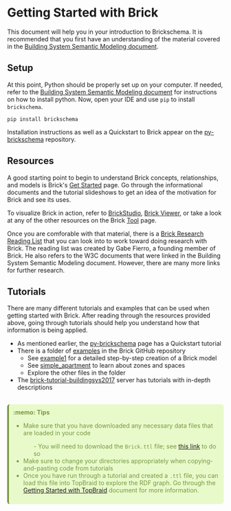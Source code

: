 # Getting Started with Brick
This document will help you in your introduction to Brickschema. It is recommended that you first have an understanding of the material covered in the [Building System Semantic Modeling document](README.md).

## Setup
At this point, Python should be properly set up on your computer. If needed, refer to the [Building System Semantic Modeling document](README.md) for instructions on how to install python. Now, open your IDE and use `pip` to install `brickschema`.

```
pip install brickschema
```
Installation instructions as well as a Quickstart to Brick appear on the [py-brickschema](https://github.com/BrickSchema/py-brickschema) repository.


## Resources
A good starting point to begin to understand Brick concepts, relationships, and models is Brick's [Get Started](https://brickschema.org/get-started/) page. Go through the informational documents and the tutorial slideshows to get an idea of the motivation for Brick and see its uses.

To visualize Brick in action, refer to [BrickStudio](https://brickschema.github.io/brick-studio/), [Brick Viewer](https://brickschema.org/tools/BrickViewer/), or take a look at any of the other resources on the Brick [Tool](https://brickschema.org/tools) page.

Once you are comforable with that material, there is a [Brick Research Reading List](https://home.gtf.fyi/posts/brick-notes/getting-started-brick-research/) that you can look into to work toward doing research with Brick. The reading list was created by Gabe Fierro, a founding member of Brick. He also refers to the W3C documents that were linked in the Building System Semantic Modeling document. However, there are many more links for further research.

## Tutorials
There are many different tutorials and examples that can be used when getting started with Brick. After reading through the resources provided above, going through tutorials should help you understand how that information is being applied.
- As mentioned earlier, the [py-brickschema](https://github.com/BrickSchema/py-brickschema) page has a Quickstart tutorial
- There is a folder of [examples](https://github.com/BrickSchema/Brick/tree/master/examples) in the Brick GitHub repository
  - See [example1](https://github.com/BrickSchema/Brick/blob/master/examples/example1/generate.py) for a detailed step-by-step creation of a Brick model
  - See [simple_apartment](https://github.com/BrickSchema/Brick/blob/master/examples/simple_apartment/generate.py) to learn about zones and spaces
  - Explore the other files in the folder
- The [brick-tutorial-buildingsys2017](https://github.com/BuildSysUniformMetadata/brick-tutorial-buildsys2017) server has tutorials with in-depth descriptions
<br></br>
<div class="warning" style='background-color:#e8faca; color: #769642; border-left: solid #769642 4px; border-radius: 6px; padding:0.7em;'>
<span>
<p style='margin-top:0em; text-align:left'>
<b>:memo:  Tips</b></p>
<p style='margin-left:1em; color: #1b1c1c'> 
<ul>
<li>Make sure that you have downloaded any necessary data files that are loaded in your code</li>
<ul>- You will need to download the <code>Brick.ttl</code> file; see <a href="https://brickschema.org/resources/"> this link</a> to do so</ul>
<li>Make sure to change your directories appropriately when copying-and-pasting code from tutorials</li>
<li>Once you have run through a tutorial and created a <code>.ttl</code> file, you can load this file into TopBraid to explore the RDF graph. Go through the <a href="First-TopBraid-Model.md"> Getting Started with TopBraid</a> document for more information.</li>
</ul>

</div>
